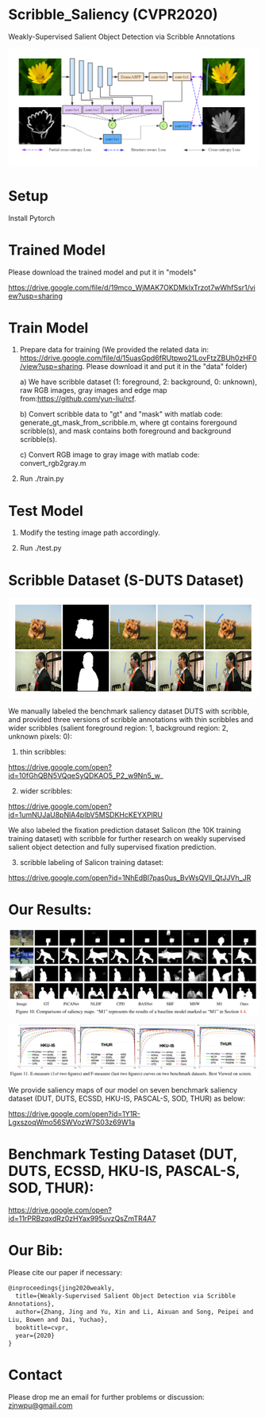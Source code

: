 # Scribble_Saliency (CVPR2020)
Weakly-Supervised Salient Object Detection via Scribble Annotations

![alt text](./overview.png)

# Setup
Install Pytorch

# Trained Model

Please download the trained model and put it in "models"

https://drive.google.com/file/d/19mco_WjMAK7OKDMklxTrzot7wWhfSsr1/view?usp=sharing

# Train Model

1) Prepare data for training (We provided the related data in: https://drive.google.com/file/d/15uasGpd6fRUtpwo21LovFtzZBUh0zHF0/view?usp=sharing. Please download it and put it in the "data" folder)

      a) We have scribble dataset (1: foreground, 2: background, 0: unknown), raw RGB images, gray images and edge map from:https://github.com/yun-liu/rcf.

      b) Convert scribble data to "gt" and "mask" with matlab code: generate_gt_mask_from_scribble.m, where gt contains forergound scribble(s), and mask contains both foreground and background scribble(s).

      c) Convert RGB image to gray image with matlab code: convert_rgb2gray.m

2) Run ./train.py

# Test Model

1) Modify the testing image path accordingly.

2) Run ./test.py


# Scribble Dataset (S-DUTS Dataset)

![alt text](./scribble_show.png)

We manually labeled the benchmark saliency dataset DUTS with scribble, and provided three versions of scribble annotations with thin scribbles and wider scribbles (salient foreground region: 1, background region: 2, unknown pixels: 0):

1) thin scribbles:

https://drive.google.com/open?id=10fGhQBN5VQqeSyQDKAO5_P2_w9Nn5_w_

2) wider scribbles:

https://drive.google.com/open?id=1umNUJaU8pNlA4pIbV5MSDKHcKEYXPlRU

We also labeled the fixation prediction dataset Salicon (the 10K training training dataset) with scribble for further research on weakly supervised salient object detection and fully supervised fixation prediction.

3) scribble labeling of Salicon training dataset:

https://drive.google.com/open?id=1NhEdBl7pas0us_BvWsQVll_QtJJVh_JR

# Our Results:
![alt text](./results.png)

![alt text](./E_F_measure.png)

We provide saliency maps of our model on seven benchmark saliency dataset (DUT, DUTS, ECSSD, HKU-IS, PASCAL-S, SOD, THUR) as below:

https://drive.google.com/open?id=1Y1R-LgxszoqWmo56SWVozW7S03z69W1a

# Benchmark Testing Dataset (DUT, DUTS, ECSSD, HKU-IS, PASCAL-S, SOD, THUR):

https://drive.google.com/open?id=11rPRBzqxdRz0zHYax995uvzQsZmTR4A7

# Our Bib:

Please cite our paper if necessary:
```
@inproceedings{jing2020weakly,
  title={Weakly-Supervised Salient Object Detection via Scribble Annotations},
  author={Zhang, Jing and Yu, Xin and Li, Aixuan and Song, Peipei and Liu, Bowen and Dai, Yuchao},
  booktitle=cvpr,
  year={2020}
}
```

# Contact

Please drop me an email for further problems or discussion: zjnwpu@gmail.com

